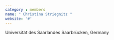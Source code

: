 ```yaml
---
category : members
name: " Christina Striegnitz " 
website: '#'
---
```

Universität des Saarlandes
Saarbrücken, Germany

